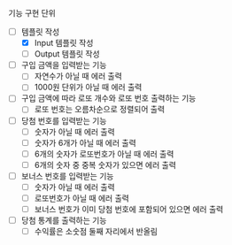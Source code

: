 기능 구현 단위
- [ ] 템플릿 작성
  - [X] Input 템플릿 작성 
  - [ ] Output 템플릿 작성
- [ ] 구입 금액을 입력받는 기능
  - [ ] 자연수가 아닐 때 에러 출력
  - [ ] 1000원 단위가 아닐 때 에러 출력
- [ ] 구입 금액에 따라 로또 개수와 로또 번호 출력하는 기능
  - [ ] 로또 번호는 오름차순으로 정렬되어 출력
- [ ] 당첨 번호를 입력받는 기능
  - [ ] 숫자가 아닐 때 에러 출력
  - [ ] 숫자가 6개가 아닐 때 에러 출력
  - [ ] 6개의 숫자가 로또번호가 아닐 때 에러 출력
  - [ ] 6개의 숫자 중 중복 숫자가 있으면 에러 출력
- [ ] 보너스 번호를 입력받는 기능
  - [ ] 숫자가 아닐 때 에러 출력
  - [ ] 로또번호가 아닐 때 에러 출력
  - [ ] 보너스 번호가 이미 당첨 번호에 포함되어 있으면 에러 출력
- [ ] 당첨 통계를 출력하는 기능
  - [ ] 수익률은 소숫점 둘째 자리에서 반올림